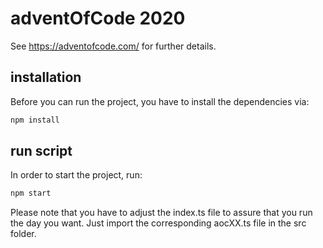 # adventOfCode 2020

See https://adventofcode.com/ for further details.

## installation

Before you can run the project, you have to install the dependencies via:


```sh
npm install

```

## run script

In order to start the project, run:

```sh
npm start

```

Please note that you have to adjust the index.ts file to assure that you run the day you want. Just import the corresponding aocXX.ts file in the src folder.
